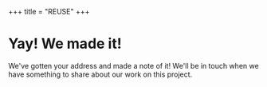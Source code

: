 +++
title = "REUSE"
+++

# Yay! We made it!

We've gotten your address and made a note of it! We'll be in touch when
we have something to share about our work on this project.

